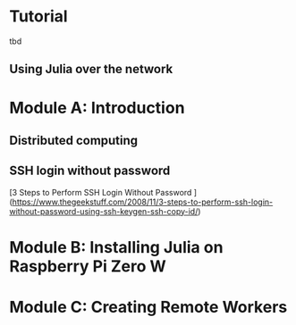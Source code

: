 # Tutorial
tbd

## Using Julia over the network

# Module A: Introduction

## Distributed computing

## SSH login without password
[3 Steps to Perform SSH Login Without Password ] (https://www.thegeekstuff.com/2008/11/3-steps-to-perform-ssh-login-without-password-using-ssh-keygen-ssh-copy-id/)

# Module B: Installing Julia on Raspberry Pi Zero W

# Module C: Creating Remote Workers
